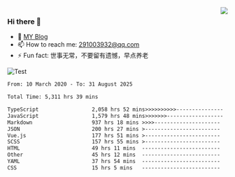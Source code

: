 <img align='right' src='https://github-readme-stats.vercel.app/api?username=niaogege&show_icons=true&theme=radical'/>

### Hi there 👋

- 🌱 [MY Blog](https://bythewayer.com/)
- 📫 How to reach me: 291003932@qq.com
- ⚡ Fun fact:  世事无常，不要留有遗憾，早点养老

![Test](https://github-readme-stats.vercel.app/api/top-langs/?username=niaogege&layout=compact)

<!--START_SECTION:waka-->

```txt
From: 10 March 2020 - To: 31 August 2025

Total Time: 5,311 hrs 39 mins

TypeScript                 2,058 hrs 52 mins>>>>>>>>>>---------------   38.76 %
JavaScript                 1,579 hrs 48 mins>>>>>>>------------------   29.74 %
Markdown                   937 hrs 18 mins >>>>---------------------   17.65 %
JSON                       200 hrs 27 mins >------------------------   03.77 %
Vue.js                     177 hrs 51 mins >------------------------   03.35 %
SCSS                       157 hrs 55 mins >------------------------   02.97 %
HTML                       49 hrs 11 mins  -------------------------   00.93 %
Other                      45 hrs 12 mins  -------------------------   00.85 %
YAML                       37 hrs 54 mins  -------------------------   00.71 %
CSS                        15 hrs 5 mins   -------------------------   00.28 %
```

<!--END_SECTION:waka-->
